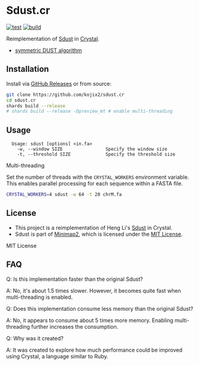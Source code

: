 # Sdust.cr

[![test](https://github.com/kojix2/sdust.cr/actions/workflows/test.yml/badge.svg)](https://github.com/kojix2/sdust.cr/actions/workflows/test.yml)
[![build](https://github.com/kojix2/sdust.cr/actions/workflows/build.yml/badge.svg)](https://github.com/kojix2/sdust.cr/actions/workflows/build.yml)

Reimplementation of [Sdust](https://github.com/lh3/sdust) in [Crystal](https://crystal-lang.org/).
- [symmetric DUST algorithm](https://pubmed.ncbi.nlm.nih.gov/16796549/)

## Installation

Install via [GitHub Releases](https://github.com/kojix2/sdust.cr/releases) or from source:

```sh
git clone https://github.com/kojix2/sdust.cr
cd sdust.cr
shards build --release
# shards build --release -Dpreview_mt # enable multi-threading
```

## Usage

```
  Usage: sdust [options] <in.fa>
    -w, --window SIZE                Specify the window size
    -t, --threshold SIZE             Specify the threshold size
```

Multi-threading

Set the number of threads with the `CRYSTAL_WORKERS` environment variable.
This enables parallel processing for each sequence within a FASTA file.

```sh
CRYSTAL_WORKERS=4 sdust -w 64 -t 20 chrM.fa
```

## License

- This project is a reimplementation of Heng Li's [Sdust](https://github.com/lh3/sdust) in Crystal.
- Sdust is part of [Minimap2](https://github.com/lh3/minimap2), which is licensed under the [MIT License](https://github.com/lh3/minimap2/blob/master/LICENSE.txt).

MIT License

## FAQ

Q: Is this implementation faster than the original Sdust?

A: No, it's about 1.5 times slower. However, it becomes quite fast when multi-threading is enabled. 

Q: Does this implementation consume less memory than the original Sdust?

A: No, it appears to consume about 5 times more memory. Enabling multi-threading further increases the consumption.

Q: Why was it created?

A: It was created to explore how much performance could be improved using Crystal, a language similar to Ruby.
